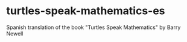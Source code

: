 turtles-speak-mathematics-es
============================

Spanish translation of the book "Turtles Speak Mathematics" by Barry Newell